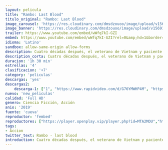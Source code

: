 ```yaml
---
layout: pelicula
title: "Rambo: Last Blood"
titulo_original: "Rambo: Last Blood"
image_carousel: 'https://res.cloudinary.com/dmsdzouoo/image/upload/v1569100949/rambo-kasta-min_xhmyxj.jpg'
image_banner: 'https://res.cloudinary.com/dmsdzouoo/image/upload/v1569100950/rmaboo-min_nyjgmt.jpg'
trailer: https://www.youtube.com/embed/wWfq7kI-GZI
embed: https://www.youtube.com/embed/wWfq7kI-GZI?rel=0&amp;hd=1&border=0&wmode=opaque&enablejsapi=1&modestbranding=1&controls=1&showinfo=1
idioma: 'Latino'
sandbox: allow-same-origin allow-forms
description: Cuatro décadas después, el veterano de Vietnam y paciente con TEPT (Trastorno de estrés postraumático) regresa a su rancho familiar de Arizona. John Rambo (Sylvester Stallone), uno de los mayores héroes de acción de todos los tiempos, deberá enfrentarse a su pasado y desenterrar sus despiadadas habilidades de combate para vengarse en una misión final, emprendiendo así un viaje mortal, justiciero y sin retorno.
description_corta: Cuatro décadas después, el veterano de Vietnam y paciente con TEPT (Trastorno de estrés postraumático) regresa a su rancho familiar de Arizona. John Rambo (Sylvester Stallone), uno de los mayores héroes de acción de todos los tiempos, deberá enfrentarse a su pasado y desenterrar sus
duracion: '1h 30 min'
estrellas: '4'
clasificacion: '+7'
category: 'peliculas'
descargas: 'yes'
descargas2:
    descarga-1: ["1", "https://www.rapidvideo.com/d/G76YMWHP4M", "https://www.google.com/s2/favicons?domain=openload.co","OpenLoad","https://res.cloudinary.com/imbriitneysam/image/upload/v1541473684/mexico.png", "Latino", "TS-Screener"]
nuevo: 'new_peliculas'
calidad: 'Full HD'
genero: Ciencia Ficción, Acción
anio: '2019'
fuente: 'cueva'
reproductor: 'fembed'
reproductores: ["https://player.openplay.vip/player.php?id=MTA2MDU","https://api.cuevana3.io/olpremium/gd.php?file=ek5lbm9xYWNrS0xNejZaa1paRFE0OG5SbjZHVXh0SGx5ZENjcDZDUXhPTFJrcU9lbE52RzVaTFRtNkp5eThXd3NiZUlZdz09","https://api.cuevana3.io/stream/index.php?file=ek5lbm9xYWNrS0xYMTZLa2xNbkdvY3ZTb3BtZng4TGp6ZFpobGFMUGtOVFYySmlocU5XTzJkRE1tcHFuajVPb2w1eGphMkhEMGVQWDA2S21ZY1hRNEpQWHAyTmxrcGVybkppU2ZuUzJ3TXFwcFdDRmRyU1A0TlNY","https://api.cuevana3.io/rr/gd.php?h=ek5lbm9xYWNrS0xJMVp5b21KREk0dFBLbjVkaHhkRGdrOG1jbnBpUnhhS1ZtSjZqcmMrN3g5dWtmS0tHdDVQb3JhV0hnbWF1ME1mVHZhZGlhTkd2dXNtU3FadVkyUT09"]
tags:
- Accion
twitter_text: Rambo - last blood
introduction: Cuatro décadas después, el veterano de Vietnam y paciente con TEPT (Trastorno de estrés postraumático) regresa a su rancho familiar de Arizona. John Rambo (Sylvester Stallone), uno de los mayores héroes de acción de todos los tiempos, deberá enfrentarse a su pasado y desenterrar sus
---
```



 







